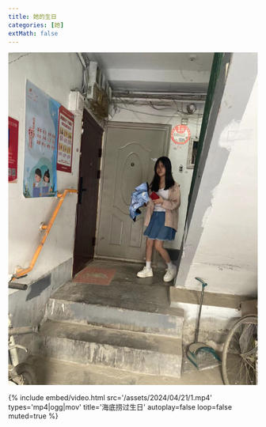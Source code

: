 ```yaml
---
title: 她的生日
categories: [她]
extMath: false
---
```

![1.jpg](/assets/2024/04/21/1.jpg)

{%
include embed/video.html
src='/assets/2024/04/21/1.mp4'
types='mp4|ogg|mov'
title='海底捞过生日'
autoplay=false
loop=false
muted=true
%}
